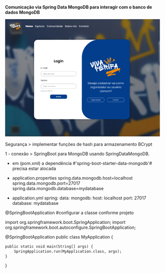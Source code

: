 **Comunicação via Spring Data MongoDB para interagir com o banco de dados MongoDB**

![tela](tela.png)

Segurança > implementar funções de hash para armazenamento BCrypt

 1 - conexão > SpringBoot para MongoDB usando SpringDataMongoDB.

 * em (pom.xml) a dependência #'spring-boot-starter-data-mongodb'# precisa estar alocada
 
* application.properties
spring.data.mongodb.host=localhost
spring.data.mongodb.port=27017
spring.data.mongodb.database=mydatabase

 * application.yml
      spring:
        data:
          mongodb:
            host: localhost
              port: 27017
                database: mydatabase

@SpringBootApplication #configurar a classe conforme projeto

import org.springframework.boot.SpringApplication;
import org.springframework.boot.autoconfigure.SpringBootApplication;

@SpringBootApplication
public class MyApplication {

    public static void main(String[] args) {
        SpringApplication.run(MyApplication.class, args);
    }
}
